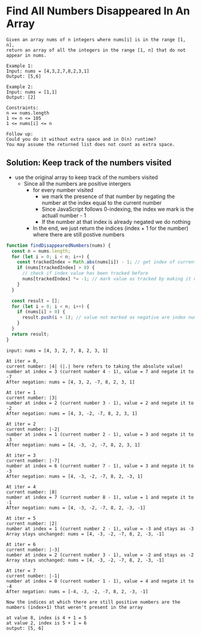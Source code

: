 # Find All Numbers Disappeared In An Array

```
Given an array nums of n integers where nums[i] is in the range [1, n],
return an array of all the integers in the range [1, n] that do not appear in nums.

Example 1:
Input: nums = [4,3,2,7,8,2,3,1]
Output: [5,6]

Example 2:
Input: nums = [1,1]
Output: [2]

Constraints:
n == nums.length
1 <= n <= 105
1 <= nums[i] <= n

Follow up:
Could you do it without extra space and in O(n) runtime?
You may assume the returned list does not count as extra space.
```

## Solution: Keep track of the numbers visited

- use the original array to keep track of the numbers visited
  - Since all the numbers are positive intergers
    - for every number visited
      - we mark the presence of that number by negating the number at the index equal to the current number
      - Since JavaScript follows 0-indexing, the index we mark is the actuall number - 1
      - If the number at that index is already negated we do nothing
    - In the end, we just return the indices (index + 1 for the number) where there are still postive numbers

```javascript
function findDisappearedNumbers(nums) {
  const n = nums.length;
  for (let i = 0; i < n; i++) {
    const trackedIndex = Math.abs(nums[i]) - 1; // get index of current value
    if (nums[trackedIndex] > 0) {
      // check if index value has been tracked before
      nums[trackedIndex] *= -1; // mark value as tracked by making it negative
    }
  }

  const result = [];
  for (let i = 0; i < n; i++) {
    if (nums[i] > 0) {
      result.push(i + 1); // value not marked as negative are index numbers not used, add 1 since numbers don't start from 0
    }
  }
  return result;
}
```

```
input: nums = [4, 3, 2, 7, 8, 2, 3, 1]

At iter = 0,
current number: |4| (|.| here refers to taking the absolute value)
number at index = 3 (current number 4 - 1), value = 7 and negate it to -7
After negation: nums = [4, 3, 2, -7, 8, 2, 3, 1]

At iter = 1
current number: |3|
number at index = 2 (current number 3 - 1), value = 2 and negate it to -2
After negation: nums = [4, 3, -2, -7, 8, 2, 3, 1]

At iter = 2
current number: |-2|
number at index = 1 (current number 2 - 1), value = 3 and negate it to -3
After negation: nums = [4, -3, -2, -7, 8, 2, 3, 1]

At iter = 3
current number: |-7|
number at index = 6 (current number 7 - 1), value = 3 and negate it to -3
After negation: nums = [4, -3, -2, -7, 8, 2, -3, 1]

At iter = 4
current number: |8|
number at index = 7 (current number 8 - 1), value = 1 and negate it to -1
After negation: nums = [4, -3, -2, -7, 8, 2, -3, -1]

At iter = 5
current number: |2|
number at index = 1 (current number 2 - 1), value = -3 and stays as -3
Array stays unchanged: nums = [4, -3, -2, -7, 8, 2, -3, -1]

At iter = 6
current number: |-3|
number at index = 2 (current number 3 - 1), value = -2 and stays as -2
Array stays unchanged: nums = [4, -3, -2, -7, 8, 2, -3, -1]

At iter = 7
current number: |-1|
number at index = 0 (current number 1 - 1), value = 4 and negate it to -4
After negation: nums = [-4, -3, -2, -7, 8, 2, -3, -1]

Now the indices at which there are still positive numbers are the numbers (index+1) that weren't present in the array

at value 8, index is 4 + 1 = 5
at value 2, index is 5 + 1 = 6
output: [5, 6]
```
